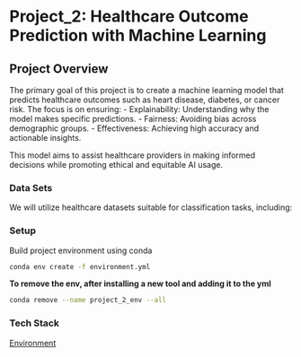 # Project_2: Healthcare Outcome Prediction with Machine Learning

## Project Overview

The primary goal of this project is to create a machine learning model that predicts healthcare outcomes such as heart disease, diabetes, or cancer risk. The focus is on ensuring: - Explainability: Understanding why the model makes specific predictions. - Fairness: Avoiding bias across demographic groups. - Effectiveness: Achieving high accuracy and actionable insights.

This model aims to assist healthcare providers in making informed decisions while promoting ethical and equitable AI usage.

### Data Sets

We will utilize healthcare datasets suitable for classification tasks, including:

### Setup

Build project environment using conda

```bash
conda env create -f environment.yml
```

**To remove the env, after installing a new tool and adding it to the yml**

```bash
conda remove --name project_2_env --all
```

### Tech Stack

[Environment](environment.yml)
